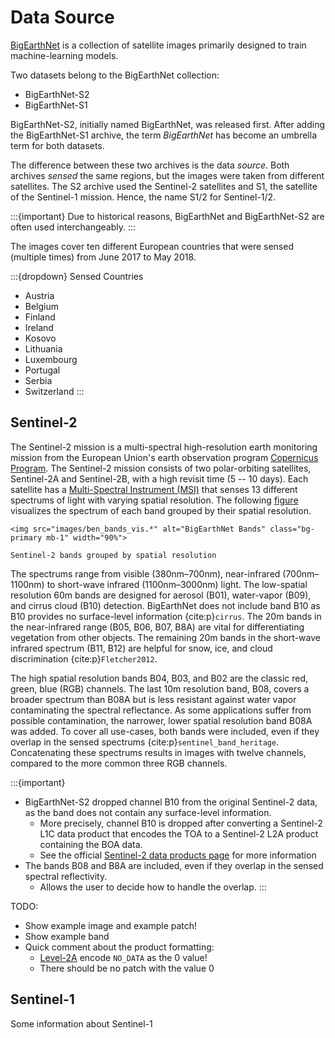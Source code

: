 # Data Source

[BigEarthNet](bigearth.net) is a collection of satellite images primarily designed to train machine-learning models.

Two datasets belong to the BigEarthNet collection:
- BigEarthNet-S2
- BigEarthNet-S1

BigEarthNet-S2, initially named BigEarthNet, was released first.
After adding the BigEarthNet-S1 archive, the term _BigEarthNet_ has become an umbrella term for both datasets.

The difference between these two archives is the data _source_.
Both archives _sensed_ the same regions, but the images were taken from different satellites.
The S2 archive used the Sentinel-2 satellites and S1, the satellite of the Sentinel-1 mission. Hence, the name S1/2 for Sentinel-1/2.

:::{important}
Due to historical reasons, BigEarthNet and BigEarthNet-S2 are often used interchangeably.
:::

The images cover ten different European countries that were sensed (multiple times) from June 2017 to May 2018.

:::{dropdown} Sensed Countries
- Austria
- Belgium
- Finland
- Ireland
- Kosovo
- Lithuania
- Luxembourg
- Portugal
- Serbia
- Switzerland
:::

## Sentinel-2
The Sentinel-2 mission is a multi-spectral high-resolution earth monitoring mission from the European Union's earth observation program [Copernicus Program](https://www.copernicus.eu/en).
The Sentinel-2 mission consists of two polar-orbiting satellites, Sentinel-2A and Sentinel-2B, with a high revisit time (5 -- 10 days).
Each satellite has a [Multi-Spectral Instrument (MSI)](https://sentinel.esa.int/web/sentinel/missions/sentinel-2/instrument-payload) that senses 13 different spectrums of light with varying spatial resolution.
The following [figure](sentinel2-bands) visualizes the spectrum of each band grouped by their spatial resolution.

```{figure-md} sentinel2-bands
<img src="images/ben_bands_vis.*" alt="BigEarthNet Bands" class="bg-primary mb-1" width="90%">

Sentinel-2 bands grouped by spatial resolution
```

The spectrums range from visible (380nm–700nm), near-infrared (700nm–1100nm) to short-wave infrared (1100nm–3000nm) light.
The low-spatial resolution 60m bands are designed for aerosol (B01), water-vapor (B09), and cirrus cloud (B10) detection.
BigEarthNet does not include band B10 as B10 provides no surface-level information {cite:p}`cirrus`.
The 20m bands in the near-infrared range (B05, B06, B07, B8A) are vital for differentiating vegetation from other objects.
The remaining 20m bands in the short-wave infrared spectrum (B11, B12) are helpful for snow, ice, and cloud discrimination {cite:p}`Fletcher2012`.

The high spatial resolution bands B04, B03, and B02 are the classic red, green, blue (RGB) channels.
The last 10m resolution band, B08, covers a broader spectrum than B08A but is less resistant against water vapor contaminating the spectral reflectance.
As some applications suffer from possible contamination, the narrower, lower spatial resolution band B08A was added.
To cover all use-cases, both bands were included, even if they overlap in the sensed spectrums {cite:p}`sentinel_band_heritage`.
Concatenating these spectrums results in images with twelve channels, compared to the more common three RGB channels.

:::{important}
- BigEarthNet-S2 dropped channel B10 from the original Sentinel-2 data, as the band does not contain any surface-level information.
  - More precisely, channel B10 is dropped after converting a Sentinel-2 L1C data product that encodes the TOA to a Sentinel-2 L2A product containing the BOA data.
  - See the official [Sentinel-2 data products page](https://sentinels.copernicus.eu/web/sentinel/missions/sentinel-2/data-products) for more information
- The bands B08 and B8A are included, even if they overlap in the sensed spectral reflectivity.
  - Allows the user to decide how to handle the overlap.
:::

TODO:
- Show example image and example patch!
- Show example band
- Quick comment about the product formatting:
  - [Level-2A](https://sentinels.copernicus.eu/web/sentinel/technical-guides/sentinel-2-msi/level-2a/product-formatting) encode `NO_DATA` as the 0 value!
  - There should be no patch with the value 0

## Sentinel-1
Some information about Sentinel-1
